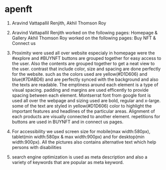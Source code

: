 # apenft

1. Aravind Vattapallil Renjith, Akhil Thomson Roy

2. Aravind Vattapallil Renjith worked on the following pages: Homepage & Gallery
   Akhil Thomson Roy worked on the following pages: Buy NFT & Connect us
  
3. Proximity were used all over website especialy in homepage were the #explore and #BUYNFT buttons are grouped together for easy access to the user. Also the contents
  are grouped together to get a neat view to the user.
    contrast that include color, size and spacing are done perfectly for the website. such as the colors used are yellow(#D1D606) and blue(#7DABD6) and are perfectly 
  synced with the background and also the texts are readable. The emptiness around each element is a type of visual spacing. padding and margins are used efficently to provide
  spacing between each element.
    Montserrat font from google font is used all over the webpage and sizing used are bold, regular and x-large. some of the text are styled in yellow(#D1D606) color to
  highlight the important features and headlines of the particular areas.
    Alignment of each products are visually connected to another element.
    repetitions for buttons are used in BUYNFT and in connect us pages.

4.   For accessibility we used screen size for mobile(max width:580px), tablet(min width:580px & max width:900px) and for desktop(min width:900px). All the pictures 
   also contains alternative text which help persons with disabilities

5. search engine optimization is used as meta description and also a variety of keywords that are popular as meta keyword.
